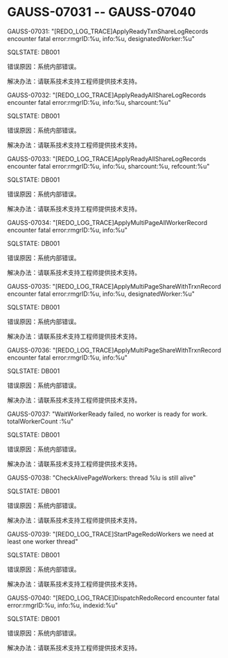 # GAUSS-07031 -- GAUSS-07040

GAUSS-07031: "\[REDO\_LOG\_TRACE\]ApplyReadyTxnShareLogRecords encounter fatal error:rmgrID:%u, info:%u, designatedWorker:%u"

SQLSTATE: DB001

错误原因：系统内部错误。

解决办法：请联系技术支持工程师提供技术支持。

GAUSS-07032: "\[REDO\_LOG\_TRACE\]ApplyReadyAllShareLogRecords encounter fatal error:rmgrID:%u, info:%u, sharcount:%u"

SQLSTATE: DB001

错误原因：系统内部错误。

解决办法：请联系技术支持工程师提供技术支持。

GAUSS-07033: "\[REDO\_LOG\_TRACE\]ApplyReadyAllShareLogRecords encounter fatal error:rmgrID:%u, info:%u, sharcount:%u, refcount:%u"

SQLSTATE: DB001

错误原因：系统内部错误。

解决办法：请联系技术支持工程师提供技术支持。

GAUSS-07034: "\[REDO\_LOG\_TRACE\]ApplyMultiPageAllWorkerRecord encounter fatal error:rmgrID:%u, info:%u"

SQLSTATE: DB001

错误原因：系统内部错误。

解决办法：请联系技术支持工程师提供技术支持。

GAUSS-07035: "\[REDO\_LOG\_TRACE\]ApplyMultiPageShareWithTrxnRecord encounter fatal error:rmgrID:%u, info:%u, designatedWorker:%u"

SQLSTATE: DB001

错误原因：系统内部错误。

解决办法：请联系技术支持工程师提供技术支持。

GAUSS-07036: "\[REDO\_LOG\_TRACE\]ApplyMultiPageShareWithTrxnRecord encounter fatal error:rmgrID:%u, info:%u"

SQLSTATE: DB001

错误原因：系统内部错误。

解决办法：请联系技术支持工程师提供技术支持。

GAUSS-07037: "WaitWorkerReady failed, no worker is ready for work. totalWorkerCount :%u"

SQLSTATE: DB001

错误原因：系统内部错误。

解决办法：请联系技术支持工程师提供技术支持。

GAUSS-07038: "CheckAlivePageWorkers: thread %lu is still alive"

SQLSTATE: DB001

错误原因：系统内部错误。

解决办法：请联系技术支持工程师提供技术支持。

GAUSS-07039: "\[REDO\_LOG\_TRACE\]StartPageRedoWorkers we need at least one worker thread"

SQLSTATE: DB001

错误原因：系统内部错误。

解决办法：请联系技术支持工程师提供技术支持。

GAUSS-07040: "\[REDO\_LOG\_TRACE\]DispatchRedoRecord encounter fatal error:rmgrID:%u, info:%u, indexid:%u"

SQLSTATE: DB001

错误原因：系统内部错误。

解决办法：请联系技术支持工程师提供技术支持。

